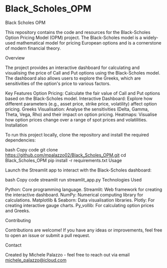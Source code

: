 # Black_Scholes_OPM
Black Scholes OPM

This repository contains the code and resources for the Black-Scholes Option Pricing Model (OPM) project. The Black-Scholes model is a widely-used mathematical model for pricing European options and is a cornerstone of modern financial theory.

Overview

The project provides an interactive dashboard for calculating and visualising the price of Call and Put options using the Black-Scholes model. The dashboard also allows users to explore the Greeks, which are sensitivities of the option's price to various factors.

Key Features
Option Pricing: Calculate the fair value of Call and Put options based on the Black-Scholes model.
Interactive Dashboard: Explore how different parameters (e.g., asset price, strike price, volatility) affect option pricing.
Greeks Visualisation: Analyse the sensitivities (Delta, Gamma, Theta, Vega, Rho) and their impact on option pricing.
Heatmaps: Visualise how option prices change over a range of spot prices and volatilities.
Installation

To run this project locally, clone the repository and install the required dependencies:

bash
Copy code
git clone https://github.com/mpalazzo02/Black_Scholes_OPM.git
cd Black_Scholes_OPM
pip install -r requirements.txt
Usage

Launch the Streamlit app to interact with the Black-Scholes dashboard:

bash
Copy code
streamlit run streamlit_app.py
Technologies Used

Python: Core programming language.
Streamlit: Web framework for creating the interactive dashboard.
NumPy: Numerical computing library for calculations.
Matplotlib & Seaborn: Data visualisation libraries.
Plotly: For creating interactive gauge charts.
Py_vollib: For calculating option prices and Greeks.


Contributing

Contributions are welcome! If you have any ideas or improvements, feel free to open an issue or submit a pull request.


Contact

Created by Michele Palazzo - feel free to reach out via email michele_palazzo@icloud.com
